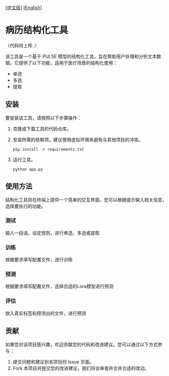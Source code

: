 [[中文版](https://github.com/JuneYaooo/medical_kb_chatbot/blob/main/README.md)] [[English](https://github.com/JuneYaooo/medical_kb_chatbot/blob/main/README_en.md)]

# 病历结构化工具
（代码待上传..）

该工具是一个基于 PULSE 模型的结构化工具，旨在帮助用户处理和分析文本数据。它提供了以下功能，适用于医疗场景的结构化使用：

- 单选
- 多选
- 提取

## 安装

要安装该工具，请按照以下步骤操作：

1. 克隆或下载工具的代码仓库。

2. 安装所需的依赖项。建议使用虚拟环境来避免与其他项目的冲突。

   ```shell
   pip install -r requirements.txt
   ```

3. 运行工具。

   ```shell
   python app.py
   ```

## 使用方法
结构化工具将在终端上提供一个简单的交互界面。您可以根据提示输入相关信息，选择要执行的功能。

### 测试

输入一段话，设定规则，进行单选、多选或提取

### 训练

根据要求填写配置文件，进行训练

### 预测

根据要求填写配置文件，选择合适的Lora模型进行预测

### 评估

放入真实标签和预测出的文件，进行预测


## 贡献

如果您对该项目感兴趣，欢迎贡献您的代码和改进建议。您可以通过以下方式参与：

1. 提交问题和建议到本项目的 Issue 页面。
2. Fork 本项目并提交您的改进建议，我们将会审查并合并合适的改动。
